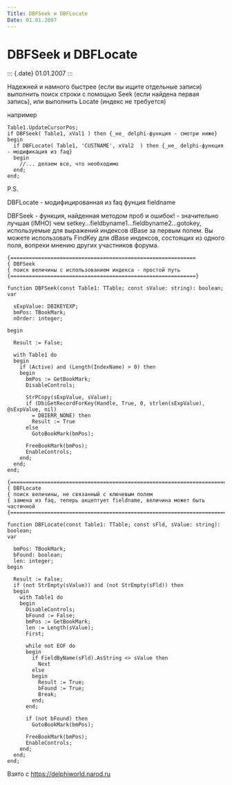```yaml
---
Title: DBFSeek и DBFLocate
Date: 01.01.2007
---
```



DBFSeek и DBFLocate
===================

::: {.date}
01.01.2007
:::

Надежней и намного быстрее (если вы ищите отдельные записи) выполнить
поиск строки с помощью Seek (если найдена первая запись), или выполнить
Locate (индекс не требуется)

например

    Table1.UpdateCursorPos;
    if DBFSeek( Table1, xVal1 ) then {_не_ delphi-функция - смотри ниже}
    begin
      if DBFLocate( Table1, 'CUSTNAME', xVal2  ) then {_не_ delphi-функция - модификация из faq}
      begin
        //... делаем все, что необходимо
      end;
    end;

P.S.

DBFLocate - модифицированная из faq фунция fieldname

DBFSeek - функция, найденная методом проб и ошибок! - значительно лучшая
(IMHO) чем setkey\...fieldbyname1\...fieldbyname2\...gotokey,
используемые для выражений индексов dBase за первым полем. Вы можете
использовать FindKey для dBase индексов, состоящих из одного поля,
вопреки мнению других участников форума.

    {============================================================
    { DBFSeek
    { поиск величины с использованием индекса - простой путь
    {============================================================}
     
    function DBFSeek(const Table1: TTable; const sValue: string): boolean;
    var
     
      sExpValue: DBIKEYEXP;
      bmPos: TBookMark;
      nOrder: integer;
     
    begin
     
      Result := False;
     
      with Table1 do
      begin
        if (Active) and (Length(IndexName) > 0) then
        begin
          bmPos := GetBookMark;
          DisableControls;
     
          StrPCopy(sExpValue, sValue);
          if (DbiGetRecordForKey(Handle, True, 0, strlen(sExpValue), @sExpValue, nil)
            = DBIERR_NONE) then
            Result := True
          else
            GotoBookMark(bmPos);
     
          FreeBookMark(bmPos);
          EnableControls;
        end;
      end;
    end;
     
    {==================================================================================
    { DBFLocate
    { поиск величины, не связанный с ключевым полем
    { замена из faq, теперь акцептует fieldname, величина может быть частичной
    {================================================================================}
     
    function DBFLocate(const Table1: TTable; const sFld, sValue: string): boolean;
    var
     
      bmPos: TBookMark;
      bFound: boolean;
      len: integer;
    begin
     
      Result := False;
      if (not StrEmpty(sValue)) and (not StrEmpty(sFld)) then
      begin
        with Table1 do
        begin
          DisableControls;
          bFound := False;
          bmPos := GetBookMark;
          len := Length(sValue);
          First;
     
          while not EOF do
          begin
            if FieldByName(sFld).AsString <> sValue then
              Next
            else
            begin
              Result := True;
              bFound := True;
              Break;
            end;
          end;
     
          if (not bFound) then
            GotoBookMark(bmPos);
     
          FreeBookMark(bmPos);
          EnableControls;
        end;
      end;
    end;

Взято с <https://delphiworld.narod.ru>
